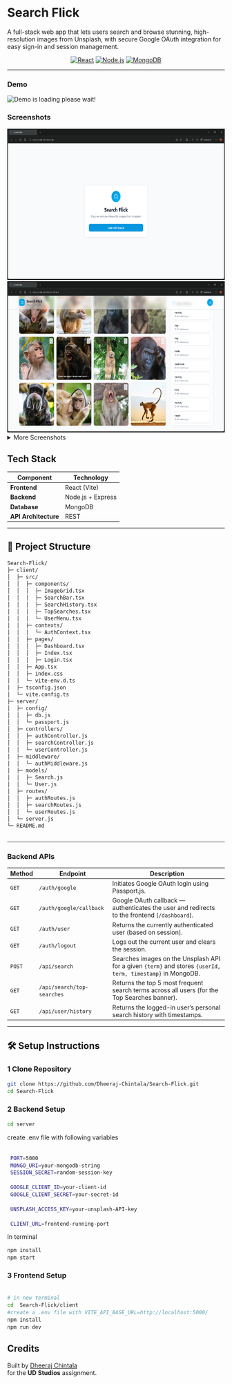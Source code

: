 # Search Flick

A full-stack web app that lets users search and browse stunning, high-resolution images from Unsplash, with secure Google OAuth integration for easy sign-in and session management.



<div align="center">


[![React](https://img.shields.io/badge/Frontend-React-61DAFB?style=for-the-badge&logo=react&logoColor=white)](https://react.dev/)
[![Node.js](https://img.shields.io/badge/Backend-Node.js-339933?style=for-the-badge&logo=node.js&logoColor=white)](https://nodejs.org/)
[![MongoDB](https://img.shields.io/badge/Database-MongoDB-4EA94B?style=for-the-badge&logo=mongodb&logoColor=white)](https://www.mongodb.com/)

</div>

---



### Demo 
<img src="client/public/screenshots/demo.gif" alt="Demo is loading please wait!" height="500px"/>


### Screenshots

  <img src="client/public/screenshots/Screenshot (316).png" height="350px"/>
   <img src="client/public/screenshots/Screenshot (319).png" height="350px"/>

  <details>
    <summary>More Screenshots</summary>
      <img src="client/public/screenshots/Screenshot (318).png" height="350px"/>

 <img src="client/public/screenshots/Screenshot (317).png" height="350px"/>

  <img src="client/public/screenshots/Screenshot (320).png" height="350px"/>
  </details>


##  Tech Stack

| **Component**       | **Technology**       |
|----------------------|----------------------|
|  **Frontend**      | React (Vite)         |
|  **Backend**       | Node.js + Express    |
|  **Database**      | MongoDB              |
|  **API Architecture** | REST              |

---

## 📂 Project Structure
```
Search-Flick/
├─ client/
│  ├─ src/
│  │  ├─ components/
│  │  │  ├─ ImageGrid.tsx
│  │  │  ├─ SearchBar.tsx
│  │  │  ├─ SearchHistory.tsx
│  │  │  ├─ TopSearches.tsx
│  │  │  └─ UserMenu.tsx
│  │  ├─ contexts/
│  │  │  └─ AuthContext.tsx
│  │  ├─ pages/
│  │  │  ├─ Dashboard.tsx
│  │  │  ├─ Index.tsx
│  │  │  ├─ Login.tsx
│  │  ├─ App.tsx
│  │  ├─ index.css
│  │  └─ vite-env.d.ts
│  ├─ tsconfig.json
│  └─ vite.config.ts
├─ server/
│  ├─ config/
│  │  ├─ db.js
│  │  └─ passport.js
│  ├─ controllers/
│  │  ├─ authController.js
│  │  ├─ searchController.js
│  │  └─ userController.js
│  ├─ middleware/
│  │  └─ authMiddleware.js
│  ├─ models/
│  │  ├─ Search.js
│  │  └─ User.js
│  ├─ routes/
│  │  ├─ authRoutes.js
│  │  ├─ searchRoutes.js
│  │  └─ userRoutes.js
│  └─ server.js
└─ README.md


```



---

### **Backend APIs**

| Method | Endpoint                  | Description                                                                 |
|--------|---------------------------|-----------------------------------------------------------------------------|
| `GET`    | `/auth/google`            | Initiates Google OAuth login using Passport.js.                             |
| `GET`    | `/auth/google/callback`   | Google OAuth callback — authenticates the user and redirects to the frontend (`/dashboard`). |
| `GET`    | `/auth/user`              | Returns the currently authenticated user (based on session).                |
| `GET`    | `/auth/logout`            | Logs out the current user and clears the session.                           |
| `POST`   | `/api/search`             | Searches images on the Unsplash API for a given `{term}` and stores `{userId, term, timestamp}` in MongoDB. |
| `GET`    | `/api/search/top-searches`| Returns the top 5 most frequent search terms across all users (for the Top Searches banner). |
| `GET`    | `/api/user/history`       | Returns the logged-in user’s personal search history with timestamps.       |


---

## 🛠️ Setup Instructions

### 1 Clone Repository
```bash
git clone https://github.com/Dheeraj-Chintala/Search-Flick.git
cd Search-Flick
```
### 2 Backend Setup
```bash
cd server
```
create .env file with following variables
```bash

 PORT=5000
 MONGO_URI=your-mongodb-string
 SESSION_SECRET=random-session-key

 GOOGLE_CLIENT_ID=your-client-id
 GOOGLE_CLIENT_SECRET=your-secret-id

 UNSPLASH_ACCESS_KEY=your-unsplash-API-key

 CLIENT_URL=frontend-running-port
```
In terminal
```bash
npm install
npm start
```




### 3 Frontend Setup

```bash

# in new terminal
cd  Search-Flick/client
#create a .env file with VITE_API_BASE_URL=http://localhost:5000/
npm install
npm run dev
```

##  Credits
Built by [Dheeraj Chintala](https://github.com/Dheeraj-Chintala)  
for the **UD Studios**  assignment.
